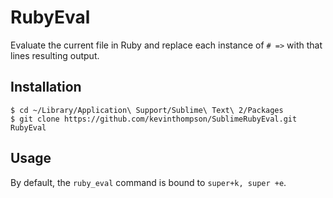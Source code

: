 RubyEval
========

Evaluate the current file in Ruby and replace each instance of `# =>` with that lines resulting output.

## Installation

```
$ cd ~/Library/Application\ Support/Sublime\ Text\ 2/Packages
$ git clone https://github.com/kevinthompson/SublimeRubyEval.git RubyEval
```

## Usage

By default, the `ruby_eval` command is bound to `super+k, super +e`.
